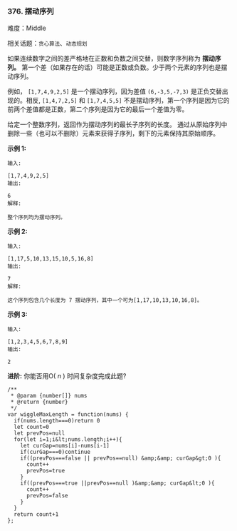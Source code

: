 ### 376. 摆动序列

难度：Middle

相关话题：`贪心算法`、`动态规划`

如果连续数字之间的差严格地在正数和负数之间交替，则数字序列称为 **摆动序列。** 第一个差（如果存在的话）可能是正数或负数。少于两个元素的序列也是摆动序列。



例如， `[1,7,4,9,2,5]`  是一个摆动序列，因为差值  `(6,-3,5,-7,3)` 是正负交替出现的。相反,  `[1,4,7,2,5]` 和 `[1,7,4,5,5]`  不是摆动序列，第一个序列是因为它的前两个差值都是正数，第二个序列是因为它的最后一个差值为零。



给定一个整数序列，返回作为摆动序列的最长子序列的长度。 通过从原始序列中删除一些（也可以不删除）元素来获得子序列，剩下的元素保持其原始顺序。



 **示例 1:** 





```
输入: 

[1,7,4,9,2,5]
输出: 

6 
解释: 

整个序列均为摆动序列。

```

 **示例 2:** 





```
输入: 

[1,17,5,10,13,15,10,5,16,8]
输出: 

7
解释: 

这个序列包含几个长度为 7 摆动序列，其中一个可为[1,17,10,13,10,16,8]。
```

 **示例 3:** 





```
输入: 

[1,2,3,4,5,6,7,8,9]
输出: 

2
```

 **进阶:** 
你能否用O( *n* ) 时间复杂度完成此题?




```
/**
 * @param {number[]} nums
 * @return {number}
 */
var wiggleMaxLength = function(nums) {
  if(nums.length===0)return 0
  let count=0
  let prevPos=null
  for(let i=1;i&lt;nums.length;i++){
    let curGap=nums[i]-nums[i-1]
    if(curGap===0)continue
    if((prevPos===false || prevPos==null) &amp;&amp; curGap&gt;0 ){
      count++
      prevPos=true
    }
    if((prevPos===true ||prevPos==null )&amp;&amp; curGap&lt;0 ){
      count++
      prevPos=false
    }
  }
  return count+1
};



```

